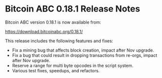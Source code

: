 # Bitcoin ABC 0.18.1 Release Notes

Bitcoin ABC version 0.18.1 is now available from:

  <https://download.bitcoinabc.org/0.18.1/>

This release includes the following features and fixes:
 - Fix a mining bug that affects block creation, impact after Nov upgrade.
 - Fix a bug that could result in dropping transactions from re-orgs,
   impact after Nov upgrade.
 - Reserve a range for multi byte opcodes in the script system.
 - Various test fixes, speedups, and refactors.

